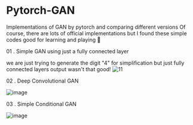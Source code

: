 # Pytorch-GAN

Implementations of GAN by pytorch and comparing different versions
Of course, there are lots of official implementations but I found these simple codes good for learning and playing 🙂

01 . Simple GAN using just a fully connected layer

we are just trying to generate the digit "4" for simplification
but just fully connected layers output wasn't that good!
![11](https://github.com/HosseinDahaei/Pytorch-GAN/assets/47916989/3a773ef3-1b6e-451f-90db-4d9a3fc97270)

02 . Deep Convolutional GAN

![image](https://github.com/user-attachments/assets/98df543f-ad10-4657-a1b5-559673156e02)


03 . Simple Conditional GAN

![image](https://github.com/user-attachments/assets/a4dd2fb9-6f68-4ee1-ad8e-cf352b023b84)
